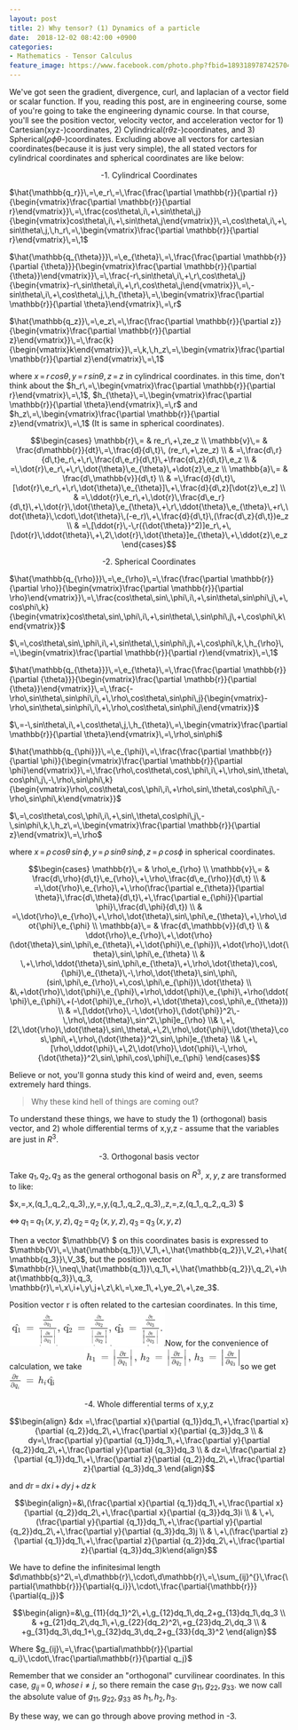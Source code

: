 ```yaml
---
layout: post
title: 2) Why tensor? (1) Dynamics of a particle
date:  2018-12-02 08:42:00 +0900
categories:
- Mathematics - Tensor Calculus
feature_image: https://www.facebook.com/photo.php?fbid=1893189787425704&set=a.1893187554092594&type=3&theater
---
```

We've got seen the gradient, divergence, curl, and laplacian of a vector field or scalar function. If you, reading this post, are in engineering course, some of you're going to take the engineering dynamic course. In that course, you'll see the position vector, velocity vector, and acceleration vector for 1) Cartesian(xyz-)coordinates, 2) Cylindrical(r$\theta$z-)coordinates, and 3) Spherical($\rho\phi\theta$-)coordinates. Excluding above all vectors for cartesian coordinates(because it is just very simple), the all stated vectors for cylindrical coordinates and spherical coordinates are like below:

<center>-1. Cylindrical Coordinates</center>

$\hat{\mathbb{q_r}}\,=\,e_r\,=\,\frac{\frac{\partial \mathbb{r}}{\partial r}}{\begin{vmatrix}\frac{\partial \mathbb{r}}{\partial r}\end{vmatrix}}\,=\,\frac{cos\theta\,i\,+\,sin\theta\,j}{\begin{vmatrix}cos\theta\,i\,+\,sin\theta\,j\end{vmatrix}}\,=\,cos\theta\,i\,+\,sin\theta\,j,\,h_r\,=\,\begin{vmatrix}\frac{\partial \mathbb{r}}{\partial r}\end{vmatrix}\,=\,1$

$\hat{\mathbb{q_{\theta}}}\,=\,e_{\theta}\,=\,\frac{\frac{\partial \mathbb{r}}{\partial {\theta}}}{\begin{vmatrix}\frac{\partial \mathbb{r}}{\partial {\theta}}\end{vmatrix}}\,=\,\frac{-r\,sin\theta\,i\,+\,r\,cos\theta\,j}{\begin{vmatrix}-r\,sin\theta\,i\,+\,r\,cos\theta\,j\end{vmatrix}}\,=\,-sin\theta\,i\,+\,cos\theta\,j,\,h_{\theta}\,=\,\begin{vmatrix}\frac{\partial \mathbb{r}}{\partial \theta}\end{vmatrix}\,=\,r$

$\hat{\mathbb{q_z}}\,=\,e_z\,=\,\frac{\frac{\partial \mathbb{r}}{\partial z}}{\begin{vmatrix}\frac{\partial \mathbb{r}}{\partial z}\end{vmatrix}}\,=\,\frac{k}{\begin{vmatrix}k\end{vmatrix}}\,=\,k,\,h_z\,=\,\begin{vmatrix}\frac{\partial \mathbb{r}}{\partial z}\end{vmatrix}\,=\,1$

where $x\,=\,r\,cos\theta,\,y\,=\,r\,sin\theta,\,z\,=\,z$ in cylindrical coordinates. in this time, don't think about the  $h_r\,=\,\begin{vmatrix}\frac{\partial \mathbb{r}}{\partial r}\end{vmatrix}\,=\,1$, $h_{\theta}\,=\,\begin{vmatrix}\frac{\partial \mathbb{r}}{\partial \theta}\end{vmatrix}\,=\,r$ and $h_z\,=\,\begin{vmatrix}\frac{\partial \mathbb{r}}{\partial z}\end{vmatrix}\,=\,1$ (It is same in spherical coordinates).

$$\begin{cases} \mathbb{r}\,= & re_r\,+\,ze_z \\ \mathbb{v}\,= & \frac{d\mathbb{r}}{dt}\,=\,\frac{d}{d\,t}\,
(re_r\,+\,ze_z) \\ & =\,\frac{d\,r}{d\,t}e_r\,+\,r\,\frac{d\,e_r}{d\,t}\,+\frac{d\,z}{d\,t}\,e_z \\ & =\,\dot{r}\,e_r\,+\,r\,\dot{\theta}\,e_{\theta}\,+\dot{z}\,e_z \\ \mathbb{a}\,= & \frac{d\,\mathbb{v}}{d\,t} \\ & =\,\frac{d}{d\,t}\,[\dot{r}\,e_r\,+\,r\,\dot{\theta}\,e_{\theta}]\,+\,\frac{d}{d\,z}[\dot{z}\,e_z] \\ & =\,\ddot{r}\,e_r\,+\,\dot{r}\,\frac{d\,e_r}{d\,t}\,+\,\dot{r}\,\dot{\theta}\,e_{\theta}\,+\,r\,\ddot{\theta}\,e_{\theta}\,+r\,\dot{\theta}\,\cdot\,\dot{\theta}\,(-e_r)\,+\,\frac{d}{d\,t}\,(\frac{d\,z}{d\,t})e_z \\ & =\,[\ddot{r}\,-\,r({\dot{\theta}}^2)]e_r\,+\,[\dot{r}\,\ddot{\theta}\,+\,2\,\dot{r}\,\dot{\theta}]e_{\theta}\,+\,\ddot{z}\,e_z \end{cases}$$

<center>-2. Spherical Coordinates</center>

$\hat{\mathbb{q_{\rho}}}\,=\,e_{\rho}\,=\,\frac{\frac{\partial \mathbb{r}}{\partial \rho}}{\begin{vmatrix}\frac{\partial \mathbb{r}}{\partial \rho}\end{vmatrix}}\,=\,\frac{cos\theta\,sin\,\phi\,i\,+\,sin\theta\,sin\phi\,j\,+\,cos\phi\,k}{\begin{vmatrix}cos\theta\,sin\,\phi\,i\,+\,sin\theta\,\,sin\phi\,j\,+\,cos\phi\,k\end{vmatrix}}$

$\,=\,cos\theta\,sin\,\phi\,i\,+\,sin\theta\,\,sin\phi\,j\,+\,cos\phi\,k,\,h_{\rho}\,=\,\begin{vmatrix}\frac{\partial \mathbb{r}}{\partial r}\end{vmatrix}\,=\,1$

$\hat{\mathbb{q_{\theta}}}\,=\,e_{\theta}\,=\,\frac{\frac{\partial \mathbb{r}}{\partial {\theta}}}{\begin{vmatrix}\frac{\partial \mathbb{r}}{\partial {\theta}}\end{vmatrix}}\,=\,\frac{-\rho\,sin\theta\,sin\phi\,i\,+\,\rho\,cos\theta\,sin\phi\,j}{\begin{vmatrix}-\rho\,sin\theta\,sin\phi\,i\,+\,\rho\,cos\theta\,sin\phi\,j\end{vmatrix}}$

$\,=-\,sin\theta\,i\,+\,cos\theta\,j,\,h_{\theta}\,=\,\begin{vmatrix}\frac{\partial \mathbb{r}}{\partial \theta}\end{vmatrix}\,=\,\rho\,sin\phi$

$\hat{\mathbb{q_{\phi}}}\,=\,e_{\phi}\,=\,\frac{\frac{\partial \mathbb{r}}{\partial \phi}}{\begin{vmatrix}\frac{\partial \mathbb{r}}{\partial \phi}\end{vmatrix}}\,=\,\frac{\rho\,cos\theta\,cos\,\phi\,i\,+\,\rho\,sin\,\theta\,cos\phi\,j\,-\,\rho\,sin\phi\,k}{\begin{vmatrix}\rho\,cos\theta\,cos\,\phi\,i\,+\rho\,sin\,\theta\,cos\phi\,j\,-\rho\,sin\phi\,k\end{vmatrix}}$

$\,=\,cos\theta\,cos\,\phi\,i\,+\,sin\,\theta\,cos\phi\,j\,-\,sin\phi\,k,\,h_z\,=\,\begin{vmatrix}\frac{\partial \mathbb{r}}{\partial z}\end{vmatrix}\,=\,\rho$

where $x\,=\,\rho\,cos\theta\,sin\,\phi,\,y\,=\,\rho\,sin\theta\,sin\phi,\,z\,=\,\rho\,cos\phi$ in spherical coordinates.

$$\begin{cases} \mathbb{r}\,= & \rho\,e_{\rho} \\ \mathbb{v}\,= & \frac{d\,\rho}{d\,t}\,e_{\rho}\,+\,\rho\,\frac{d\,e_{\rho}}{d\,t} \\  & =\,\dot{\rho}\,e_{\rho}\,+\,\rho(\frac{\partial e_{\theta}}{\partial \theta}\,\frac{d\,\theta}{d\,t}\,+\,\frac{\partial e_{\phi}}{\partial \phi}\,\frac{d\,\phi}{d\,t}) \\ & =\,\dot{\rho}\,e_{\rho}\,+\,\rho\,\dot{\theta}\,sin\,\phi\,e_{\theta}\,+\,\rho\,\dot{\phi}\,e_{\phi} \\ \mathbb{a}\,= & \frac{d\,\mathbb{v}}{d\,t} \\ & \ddot{\rho}\,e_{\rho}\,+\,\dot{\rho}(\dot{\theta}\,sin\,\phi\,e_{\theta}\,+\,\dot{\phi}\,e_{\phi})\,+\dot{\rho}\,\dot{\theta}\,sin\,\phi\,e_{\theta} \\ & \,+\,\rho\,\ddot{\theta}\,sin\,\phi\,e_{\theta}\,+\,\rho\,\dot{\theta}\,cos\,{\phi}\,e_{\theta}\,-\,\rho\,\dot{\theta}\,sin\,\phi\,(sin\,\phi\,e_{\rho}\,+\,cos\,\phi\,e_{\phi})\,\dot{\theta} \\ &\,+\dot{\rho}\,\dot{\phi}\,e_{\phi}\,+\rho\,\ddot{\phi}\,e_{\phi}\,+\rho(\ddot{\phi}\,e_{\phi}\,+(-\dot{\phi}\,e_{\rho}\,+\,\dot{\theta}\,cos\,\phi\,e_{\theta})) \\ & =\,[\ddot{\rho}\,-\,\dot{\rho}\,{\dot{\phi}}^2\,-\,\rho\,\dot{\theta}\,sin^2\,\phi]e_{\rho} \\& \,+\,[2\,\dot{\rho}\,\dot{\theta}\,sin\,\theta\,+\,2\,\rho\,\dot{\phi}\,\dot{\theta}\,cos\,\phi\,+\,\rho\,{\dot{\theta}}^2\,sin\,\phi]e_{\theta} \\& \,+\,[\rho\,\ddot{\phi}\,+\,2\,\dot{\rho}\,\dot{\phi}\,-\,\rho\,{\dot{\theta}}^2\,sin\,\phi\,cos\,\phi]\,e_{\phi} \end{cases}$$

Believe or not, you'll gonna study this kind of weird and, even, seems extremely hard things. 

> Why these kind hell of things are coming out?

To understand these things, we have to study the 1) (orthogonal) basis vector, and 2) whole differential terms of x,y,z - assume that the variables are just in $R^3$. 



<center>-3. Orthogonal basis vector</center>

Take $q_1, q_2, q_3$ as the general orthogonal basis on $R^3$, $x, y, z$ are transformed to like:

$x\,=\,x\,(q_1,\,q_2,\,q_3),\,y\,=\,y\,(q_1,\,q_2,\,q_3)\,,z\,=\,z\,(q_1,\,q_2,\,q_3) $

$\Leftrightarrow\,q_1\,=\,q_1\,(x,\,y,\,z),\,q_2\,=\,q_2\,(x,\,y,\,z),\,q_3\,=\,q_3\,(x,\,y,\,z)$

Then a vector $\mathbb{V} $ on this coordinates basis is expressed to $\mathbb{V}\,=\,\hat{\mathbb{q_1}}\,V_1\,+\,\hat{\mathbb{q_2}}\,V_2\,+\hat{\mathbb{q_3}}\,V_3$, but the position vector $\mathbb{r}\,\neq\,\hat{\mathbb{q_1}}\,q_1\,+\,\hat{\mathbb{q_2}}\,q_2\,+\hat{\mathbb{q_3}}\,q_3, \mathbb{r}\,=\,x\,i+\,y\,j+\,z\,k\,=\,xe_1\,+\,ye_2\,+\,ze_3$. 

Position vector $\mathbb{r}$ is often related to the cartesian coordinates. In this time, ![useful image](https://raw.githubusercontent.com/brandonkim12/brandonkim12.github.io/master/assets/1.PNG)Now, for the convenience of calculation, we take  ![useful image](https://raw.githubusercontent.com/brandonkim12/brandonkim12.github.io/master/assets/2.PNG)so we get ![useful image](https://raw.githubusercontent.com/brandonkim12/brandonkim12.github.io/master/assets/3.PNG)



<center>-4. Whole differential terms of x,y,z</center>



$$\begin{align} &dx =\,\frac{\partial x}{\partial {q_1}}dq_1\,+\,\frac{\partial x}{\partial {q_2}}dq_2\,+\,\frac{\partial x}{\partial {q_3}}dq_3 \\ & dy=\,\frac{\partial y}{\partial {q_1}}dq_1\,+\,\frac{\partial y}{\partial {q_2}}dq_2\,+\,\frac{\partial y}{\partial {q_3}}dq_3 \\ & dz=\,\frac{\partial z}{\partial {q_1}}dq_1\,+\,\frac{\partial z}{\partial {q_2}}dq_2\,+\,\frac{\partial z}{\partial {q_3}}dq_3 \end{align}$$



and  $d\mathbb{r}\,=\,dx\,i\,+\,dy\,j\,+\,dz\,k\,$ 

$$\begin{align}=&\,(\frac{\partial x}{\partial {q_1}}dq_1\,+\,\frac{\partial x}{\partial {q_2}}dq_2\,+\,\frac{\partial x}{\partial {q_3}}dq_3)i \\ & \,+\,(\frac{\partial y}{\partial {q_1}}dq_1\,+\,\frac{\partial y}{\partial {q_2}}dq_2\,+\,\frac{\partial y}{\partial {q_3}}dq_3)j \\ & \,+\,(\frac{\partial z}{\partial {q_1}}dq_1\,+\,\frac{\partial z}{\partial {q_2}}dq_2\,+\,\frac{\partial z}{\partial {q_3}}dq_3)k\end{align}$$

We have to define the infinitesimal length $d\mathbb{s}^2\,=\,d\mathbb{r}\,\cdot\,d\mathbb{r}\,=\,\sum_{ij}^{}\,\frac{\partial{\mathbb{r}}}{\partial{q_i}}\,\cdot\,\frac{\partial{\mathbb{r}}}{\partial{q_j}}$

$$\begin{align}=&\,g_{11}{dq_1}^2\,+\,g_{12}dq_1\,dq_2+g_{13}dq_1\,dq_3 \\ & +g_{21}dq_2\,dq_1\,+\,g_{22}{dq_2}^2\,+g_{23}dq_2\,dq_3 \\ & +g_{31}dq_3\,dq_1+\,g_{32}dq_3\,dq_2+g_{33}{dq_3}^2 \end{align}$$

Where $g_{ij}\,=\,\frac{\partial\mathbb{r}}{\partial q_i}\,\cdot\,\frac{\partial\mathbb{r}}{\partial q_j}$

Remember that we consider an "orthogonal" curvilinear coordinates. In this case, $g_{ij}\,=\,0, whose\,i ≠ j$, so there remain the case $g_{11},\,g_{22},\,g_{33}$. we now call the absolute value of $g_{11},\,g_{22},\,g_{33}$ as $h_1,\,h_2,\,h_3$.

By these way, we can go through above proving method in -3.